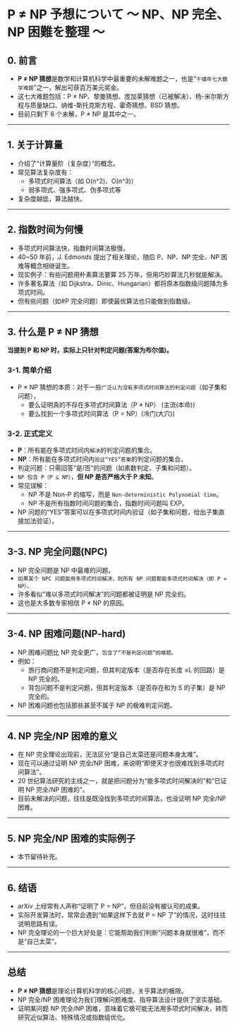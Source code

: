 # P ≠ NP 予想について 〜 NP、NP 完全、NP 困難を整理 〜

## 0. 前言

- **P ≠ NP 猜想**是数学和计算机科学中最重要的未解难题之一，也是“`千禧年七大数学难题`”之一，解出可获百万美元奖金。
- 这七大难题包括：P ≠ NP、黎曼猜想、庞加莱猜想（已被解决）、杨-米尔斯方程与质量缺口、纳维-斯托克斯方程、霍奇猜想、BSD 猜想。
- 目前只剩下 6 个未解，P ≠ NP 是其中之一。

---

## 1. 关于计算量

- 介绍了“计算量阶（复杂度）”的概念。
- 常见算法复杂度有：
  - 多项式时间算法（如 O(n^2)、O(n^3)）
  - 弱多项式、强多项式、伪多项式等
- 复杂度越低，算法越快。

---

## 2. 指数时间为何慢

- 多项式时间算法快，指数时间算法极慢。
- 40~50 年前，J. Edmonds 提出了相关理论，随后 P、NP、NP 完全、NP 困难等概念相继诞生。
- 现实例子：有些问题用朴素算法要算 25 万年，但用巧妙算法几秒就能解决。
- 许多著名算法（如 Dijkstra、Dinic、Hungarian）都将原本指数级问题降为多项式时间。
- 但有些问题（如#P 完全问题）即使最优算法也只能做到指数级。

---

## 3. 什么是 P ≠ NP 猜想

**当提到 P 和 NP 时，实际上只针对判定问题(答案为布尔值)。**

### 3-1. 简单介绍

- P ≠ NP 猜想的本质：对于一些`广泛认为没有多项式时间算法的判定问题`（如子集和问题），
  - 要么证明真的不存在多项式时间算法（P ≠ NP） (主流(本命))
  - 要么找到一个多项式时间算法（P = NP）(冷门(大穴))

### 3-2. 正式定义

- **P**：所有能在多项式时间内`解决`的判定问题的集合。
- **NP**：所有能在多项式时间内`验证“YES”答案`的判定问题的集合。
- 判定问题：只需回答“是/否”的问题（如素数判定、子集和问题）。
- `NP 包含 P（P ⊆ NP）`，**但 NP 是否严格大于 P 未知**。
- 常见误解：
  - NP 不是 Non-P 的缩写，而是 `Non-deterministic Polynomial time`。
  - NP 不是所有指数时间问题的集合，指数时间问题叫 EXP。
- NP 问题的“YES”答案可以在多项式时间内验证（如子集和问题，给出子集直接加法验证）。

---

## 3-3. NP 完全问题(NPC)

- NP 完全问题是 NP 中最难的问题。
- `如果某个 NPC 问题能用多项式时间解决，则所有 NP 问题都能多项式时间解决（即 P = NP）。`
- 许多看似“难以多项式时间解决”的问题都被证明是 NP 完全的。
- 这也是大多数专家相信 P ≠ NP 的原因。

---

## 3-4. NP 困难问题(NP-hard)

- NP 困难问题比 NP 完全更广，`包含了“不是判定问题”的难题。`
- 例如：
  - 旅行商问题不是判定问题，但其判定版本（是否存在长度 ≤L 的回路）是 NP 完全的。
  - 背包问题不是判定问题，但其判定版本（是否存在和为 S 的子集）是 NP 完全的。
- NP 困难问题也包括那些甚至不属于 NP 的极难判定问题。

---

## 4. NP 完全/NP 困难的意义

- 在 NP 完全理论出现前，无法区分“是自己太菜还是问题本身太难”。
- 现在可以通过证明 NP 完全/NP 困难，来说明“即使天才也很难找到多项式时间算法”。
- 20 世纪算法研究的主线之一，就是把问题分为“能多项式时间解决的”和“已证明 NP 完全/NP 困难的”。
- 目前未解决的问题，往往是既没找到多项式时间算法，也没证明 NP 完全/NP 困难。

---

## 5. NP 完全/NP 困难的实际例子

- 本节留待补充。

---

## 6. 结语

- arXiv 上经常有人声称“证明了 P = NP”，但目前没有被认可的成果。
- 实际开发算法时，常常会遇到“如果这样下去就 P = NP 了”的情况，这时往往说明思路有误。
- NP 完全理论的一个巨大好处是：它能帮助我们判断“问题本身就很难”，而不是“自己太菜”。

---

## 总结

- **P ≠ NP 猜想**是理论计算机科学的核心问题，关乎算法的极限。
- NP 完全/NP 困难理论为我们理解问题难度、指导算法设计提供了坚实基础。
- 证明某问题 NP 完全/NP 困难，意味着它极可能无法用多项式时间解决，转而研究近似算法、特殊情况或指数级优化。

